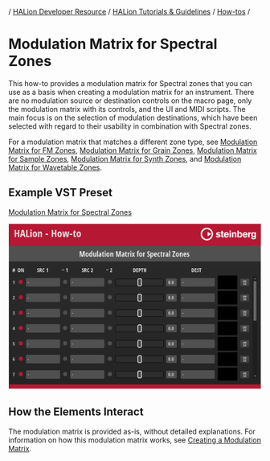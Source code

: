 / [HALion Developer Resource](../../HALion-Developer-Resource.md) / [HALion Tutorials & Guidelines](./HALion-Tutorials-Guidelines.md) / [How-tos](./How-tos.md) /

# Modulation Matrix for Spectral Zones

This how-to provides a modulation matrix for Spectral zones that you can use as a basis when creating a modulation matrix for an instrument. There are no modulation source or destination controls on the macro page, only the modulation matrix with its controls, and the UI and MIDI scripts. The main focus is on the selection of modulation destinations, which have been selected with regard to their usability in combination with Spectral zones.

For a modulation matrix that matches a different zone type, see [Modulation Matrix for FM Zones](./Modulation-Matrix-for-FM-Zones.md), [Modulation Matrix for Grain Zones](./Modulation-Matrix-for-Grain-Zones.md), [Modulation Matrix for Sample Zones](./Modulation-Matrix-for-Sample-Zones.md), [Modulation Matrix for Synth Zones](./Modulation-Matrix-for-Synth-Zones.md), and [Modulation Matrix for Wavetable Zones](./Modulation-Matrix-for-Wavetable-Zones.md).

## Example VST Preset

[Modulation Matrix for Spectral Zones](../vstpresets/Modulation%20Matrix%20for%20Spectral%20Zones.vstpreset)

![Modulation Matrix for Spectral Zones](../images/Modulation-Matrix-for-Spectral-Zones.png)

## How the Elements Interact

The modulation matrix is provided as-is, without detailed explanations. For information on how this modulation matrix works, see [Creating a Modulation Matrix](./Creating-a-Modulation-Matrix.md).